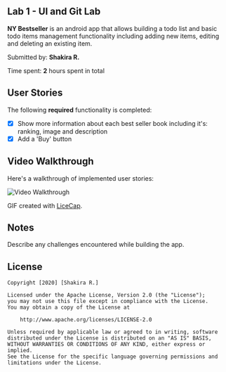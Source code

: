 ## Lab 1 - UI and Git Lab

**NY Bestseller** is an android app that allows building a todo list and basic todo items management functionality including adding new items, editing and deleting an existing item.

Submitted by: **Shakira R.**

Time spent: **2** hours spent in total

## User Stories

The following **required** functionality is completed:

* [x] Show more information about each best seller book including it's: ranking, image and description
* [x] Add a 'Buy' button

## Video Walkthrough

Here's a walkthrough of implemented user stories:

<img src='https://imgur.com/RYICyHC.gif' title='Video Walkthrough' width='' alt='Video Walkthrough' />

GIF created with [LiceCap](http://www.cockos.com/licecap/).

## Notes

Describe any challenges encountered while building the app.

## License

    Copyright [2020] [Shakira R.]

    Licensed under the Apache License, Version 2.0 (the "License");
    you may not use this file except in compliance with the License.
    You may obtain a copy of the License at

        http://www.apache.org/licenses/LICENSE-2.0

    Unless required by applicable law or agreed to in writing, software
    distributed under the License is distributed on an "AS IS" BASIS,
    WITHOUT WARRANTIES OR CONDITIONS OF ANY KIND, either express or implied.
    See the License for the specific language governing permissions and
    limitations under the License.
